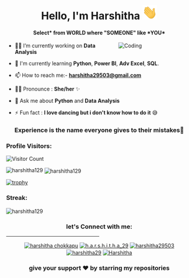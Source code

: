 <h1 align="center">Hello, I'm Harshitha <img src="https://github.com/Harshitha129/Harshitha129/blob/main/Assets/Hi.gif" width="40px"></h1>
<h4 align="center">Select* from WORLD where "SOMEONE" like *YOU* </h4>
<img align="right" alt="Coding" width="200" src="https://c.tenor.com/AlUkiGkR2j8AAAAM/new-game-ahagon-umiko-programming.gif..">

- 👩‍💻 I’m currently working on  **Data Analysis**

- 🌱 I'm currently learning **Python**, **Power BI**, **Adv Excel**, **SQL**.

- 📫 How to reach me:- **harshitha29503@gmail.com**

- 👩‍💻 Pronounce : **She/her** ✨

- 💬 Ask me about **Python** and **Data Analysis**

- ⚡ Fun fact : **I love dancing but i don't know how to do it** 😅 

<h3 align="center">Experience is the name everyone gives to their mistakes🫡</h3>


### Profile Visitors: ### 
![Visitor Count](https://profile-counter.glitch.me/harshitha129/count.svg)



<!--
<img src="https://komarev.com/ghpvc/?username=harshitha129&label=Profile%20views&color=DC143C&style=flat" alt="harshitha129" />
-->

<p><img align="left" src="https://github-readme-stats.vercel.app/api?username=harshitha129&count_private=true&show_icons=true&theme=merko" alt="harshitha129" /></p>

<p>&nbsp;<img align="center" src="https://github-readme-stats.vercel.app/api/top-langs/?username=harshitha129&show_icons=true&theme=merko" alt="harshitha129" /></p>


[![trophy](https://github-profile-trophy.vercel.app/?username=harshitha129&theme=algolia)](https://github.com/harshitha129/github-profile-trophy)


<h3 align="left">Streak:</h3>
<p><img align="center" src="https://github-readme-streak-stats.herokuapp.com/?user=harshitha129&theme=merko" alt="harshitha129" /></p>

<h3 align="center">let's Connect with me:</h3>

<hr style="width:50%;text-align:left;margin-left:0">
<p align="center">
<a href="https://linkedin.com/in/harshitha chokkapu" target="_blank"><img align="center" src="https://www.freepnglogos.com/uploads/linkedin-blue-style-logo-png-0.png" alt="harshitha chokkapu" width="5%" /></a>
<a href="https://www.instagram.com/h.a.r.s.h.i.t.h.a_29/" target="_blank" ><img align="center" src="https://image.similarpng.com/very-thumbnail/2020/04/Instagram-logo-modern-paint-splash-social-media-png.png" alt="h.a.r.s.h.i.t.h.a_29" width="5%" /></a>
<a href="https://www.hackerrank.com/harshitha29503" target="_blank" ><img align="center" src="https://mitaoe.ac.in/assets/images/club/hackerrank.png" alt="harshitha29503" width="5%" /></a>
<a href="https://www.leetcode.com/harshitha29" target="_blank" ><img align="center" src="https://upload.wikimedia.org/wikipedia/commons/8/8e/LeetCode_Logo_1.png" alt="harshitha29" width="5%" /></a>
<a href="https://www.sololearn.com/profile/22705673" target="_blank" ><img align="center" src="https://blob.sololearn.com/avatars/sololearn.png" alt="Harshitha" width="5%" /></a></p>
<h3 align="center"> give your support ❤ by starring my repositories </h3>
